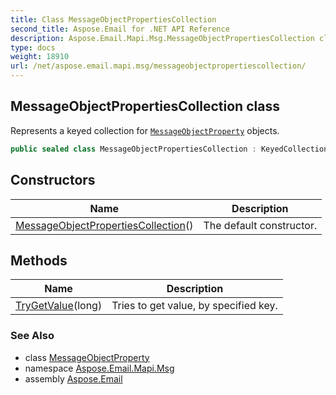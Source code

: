 ```yaml
---
title: Class MessageObjectPropertiesCollection
second_title: Aspose.Email for .NET API Reference
description: Aspose.Email.Mapi.Msg.MessageObjectPropertiesCollection class. Represents a keyed collection for MessageObjectProperty objects
type: docs
weight: 18910
url: /net/aspose.email.mapi.msg/messageobjectpropertiescollection/
---
```

## MessageObjectPropertiesCollection class

Represents a keyed collection for [`MessageObjectProperty`](../messageobjectproperty/) objects.

```csharp
public sealed class MessageObjectPropertiesCollection : KeyedCollection<long, MessageObjectProperty>
```

## Constructors

| Name | Description |
| --- | --- |
| [MessageObjectPropertiesCollection](messageobjectpropertiescollection/)() | The default constructor. |

## Methods

| Name | Description |
| --- | --- |
| [TryGetValue](../../aspose.email.mapi.msg/messageobjectpropertiescollection/trygetvalue/)(long) | Tries to get value, by specified key. |

### See Also

* class [MessageObjectProperty](../messageobjectproperty/)
* namespace [Aspose.Email.Mapi.Msg](../../aspose.email.mapi.msg/)
* assembly [Aspose.Email](../../)


